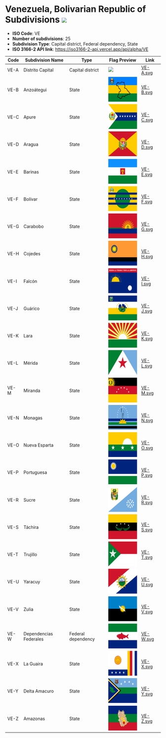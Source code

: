 # Venezuela, Bolivarian Republic of Subdivisions ![](https://flagcdn.com/h40/ve.png)

- **ISO Code**: VE
- **Number of subdivisions**: 25
- **Subdivision Type**: Capital district, Federal dependency, State
- **ISO 3166-2 API link**: https://iso3166-2-api.vercel.app/api/alpha/VE

| Code  | Subdivision Name         | Type | Flag Preview | Link |
|-------|--------------------------|--------------| -------------- |----------|
| VE-A | Distrito Capital | Capital district | <img src='None' height='80'> | [VE-A.svg](https://github.com/amckenna41/iso3166-flags/blob/main/iso3166-2-flags/VE/VE-A.svg) |
| VE-B | Anzoátegui | State | <img src='https://raw.githubusercontent.com/amckenna41/iso3166-flags/main/iso3166-2-flags/VE/VE-B.svg' height='80'> | [VE-B.svg](https://github.com/amckenna41/iso3166-flags/blob/main/iso3166-2-flags/VE/VE-B.svg) |
| VE-C | Apure | State | <img src='https://raw.githubusercontent.com/amckenna41/iso3166-flags/main/iso3166-2-flags/VE/VE-C.svg' height='80'> | [VE-C.svg](https://github.com/amckenna41/iso3166-flags/blob/main/iso3166-2-flags/VE/VE-C.svg) |
| VE-D | Aragua | State | <img src='https://raw.githubusercontent.com/amckenna41/iso3166-flags/main/iso3166-2-flags/VE/VE-D.svg' height='80'> | [VE-D.svg](https://github.com/amckenna41/iso3166-flags/blob/main/iso3166-2-flags/VE/VE-D.svg) |
| VE-E | Barinas | State | <img src='https://raw.githubusercontent.com/amckenna41/iso3166-flags/main/iso3166-2-flags/VE/VE-E.svg' height='80'> | [VE-E.svg](https://github.com/amckenna41/iso3166-flags/blob/main/iso3166-2-flags/VE/VE-E.svg) |
| VE-F | Bolívar | State | <img src='https://raw.githubusercontent.com/amckenna41/iso3166-flags/main/iso3166-2-flags/VE/VE-F.svg' height='80'> | [VE-F.svg](https://github.com/amckenna41/iso3166-flags/blob/main/iso3166-2-flags/VE/VE-F.svg) |
| VE-G | Carabobo | State | <img src='https://raw.githubusercontent.com/amckenna41/iso3166-flags/main/iso3166-2-flags/VE/VE-G.svg' height='80'> | [VE-G.svg](https://github.com/amckenna41/iso3166-flags/blob/main/iso3166-2-flags/VE/VE-G.svg) |
| VE-H | Cojedes | State | <img src='https://raw.githubusercontent.com/amckenna41/iso3166-flags/main/iso3166-2-flags/VE/VE-H.svg' height='80'> | [VE-H.svg](https://github.com/amckenna41/iso3166-flags/blob/main/iso3166-2-flags/VE/VE-H.svg) |
| VE-I | Falcón | State | <img src='https://raw.githubusercontent.com/amckenna41/iso3166-flags/main/iso3166-2-flags/VE/VE-I.svg' height='80'> | [VE-I.svg](https://github.com/amckenna41/iso3166-flags/blob/main/iso3166-2-flags/VE/VE-I.svg) |
| VE-J | Guárico | State | <img src='https://raw.githubusercontent.com/amckenna41/iso3166-flags/main/iso3166-2-flags/VE/VE-J.svg' height='80'> | [VE-J.svg](https://github.com/amckenna41/iso3166-flags/blob/main/iso3166-2-flags/VE/VE-J.svg) |
| VE-K | Lara | State | <img src='https://raw.githubusercontent.com/amckenna41/iso3166-flags/main/iso3166-2-flags/VE/VE-K.svg' height='80'> | [VE-K.svg](https://github.com/amckenna41/iso3166-flags/blob/main/iso3166-2-flags/VE/VE-K.svg) |
| VE-L | Mérida | State | <img src='https://raw.githubusercontent.com/amckenna41/iso3166-flags/main/iso3166-2-flags/VE/VE-L.svg' height='80'> | [VE-L.svg](https://github.com/amckenna41/iso3166-flags/blob/main/iso3166-2-flags/VE/VE-L.svg) |
| VE-M | Miranda | State | <img src='https://raw.githubusercontent.com/amckenna41/iso3166-flags/main/iso3166-2-flags/VE/VE-M.svg' height='80'> | [VE-M.svg](https://github.com/amckenna41/iso3166-flags/blob/main/iso3166-2-flags/VE/VE-M.svg) |
| VE-N | Monagas | State | <img src='https://raw.githubusercontent.com/amckenna41/iso3166-flags/main/iso3166-2-flags/VE/VE-N.svg' height='80'> | [VE-N.svg](https://github.com/amckenna41/iso3166-flags/blob/main/iso3166-2-flags/VE/VE-N.svg) |
| VE-O | Nueva Esparta | State | <img src='https://raw.githubusercontent.com/amckenna41/iso3166-flags/main/iso3166-2-flags/VE/VE-O.svg' height='80'> | [VE-O.svg](https://github.com/amckenna41/iso3166-flags/blob/main/iso3166-2-flags/VE/VE-O.svg) |
| VE-P | Portuguesa | State | <img src='https://raw.githubusercontent.com/amckenna41/iso3166-flags/main/iso3166-2-flags/VE/VE-P.svg' height='80'> | [VE-P.svg](https://github.com/amckenna41/iso3166-flags/blob/main/iso3166-2-flags/VE/VE-P.svg) |
| VE-R | Sucre | State | <img src='https://raw.githubusercontent.com/amckenna41/iso3166-flags/main/iso3166-2-flags/VE/VE-R.svg' height='80'> | [VE-R.svg](https://github.com/amckenna41/iso3166-flags/blob/main/iso3166-2-flags/VE/VE-R.svg) |
| VE-S | Táchira | State | <img src='https://raw.githubusercontent.com/amckenna41/iso3166-flags/main/iso3166-2-flags/VE/VE-S.svg' height='80'> | [VE-S.svg](https://github.com/amckenna41/iso3166-flags/blob/main/iso3166-2-flags/VE/VE-S.svg) |
| VE-T | Trujillo | State | <img src='https://raw.githubusercontent.com/amckenna41/iso3166-flags/main/iso3166-2-flags/VE/VE-T.svg' height='80'> | [VE-T.svg](https://github.com/amckenna41/iso3166-flags/blob/main/iso3166-2-flags/VE/VE-T.svg) |
| VE-U | Yaracuy | State | <img src='https://raw.githubusercontent.com/amckenna41/iso3166-flags/main/iso3166-2-flags/VE/VE-U.svg' height='80'> | [VE-U.svg](https://github.com/amckenna41/iso3166-flags/blob/main/iso3166-2-flags/VE/VE-U.svg) |
| VE-V | Zulia | State | <img src='https://raw.githubusercontent.com/amckenna41/iso3166-flags/main/iso3166-2-flags/VE/VE-V.svg' height='80'> | [VE-V.svg](https://github.com/amckenna41/iso3166-flags/blob/main/iso3166-2-flags/VE/VE-V.svg) |
| VE-W | Dependencias Federales | Federal dependency | <img src='https://raw.githubusercontent.com/amckenna41/iso3166-flags/main/iso3166-2-flags/VE/VE-W.svg' height='80'> | [VE-W.svg](https://github.com/amckenna41/iso3166-flags/blob/main/iso3166-2-flags/VE/VE-W.svg) |
| VE-X | La Guaira | State | <img src='https://raw.githubusercontent.com/amckenna41/iso3166-flags/main/iso3166-2-flags/VE/VE-X.svg' height='80'> | [VE-X.svg](https://github.com/amckenna41/iso3166-flags/blob/main/iso3166-2-flags/VE/VE-X.svg) |
| VE-Y | Delta Amacuro | State | <img src='https://raw.githubusercontent.com/amckenna41/iso3166-flags/main/iso3166-2-flags/VE/VE-Y.svg' height='80'> | [VE-Y.svg](https://github.com/amckenna41/iso3166-flags/blob/main/iso3166-2-flags/VE/VE-Y.svg) |
| VE-Z | Amazonas | State | <img src='https://raw.githubusercontent.com/amckenna41/iso3166-flags/main/iso3166-2-flags/VE/VE-Z.svg' height='80'> | [VE-Z.svg](https://github.com/amckenna41/iso3166-flags/blob/main/iso3166-2-flags/VE/VE-Z.svg) |
